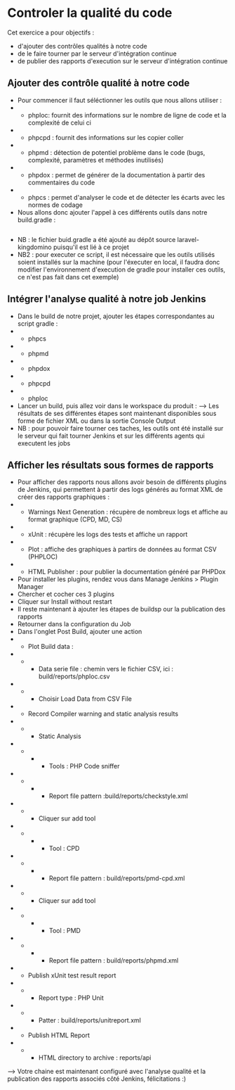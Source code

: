 # Controler la qualité du code

Cet exercice a pour objectifs :
* d'ajouter des contrôles qualités à notre code
* de le faire tourner par le serveur d'intégration continue
* de publier des rapports d'execution sur le serveur d'intégration continue

## Ajouter des contrôle qualité à notre code
* Pour commencer il faut séléctionner les outils que nous allons utiliser :
* * phploc: fournit des informations sur le nombre de ligne de code et la complexité de celui ci
* * phpcpd : fournit des informations sur les copier coller
* * phpmd : détection de potentiel problème dans le code (bugs, complexité, paramètres et méthodes inutilisés)
* * phpdox : permet de générer de la documentation à partir des commentaires du code
* * phpcs : permet d'analyser le code et de détecter les écarts avec les normes de codage
* Nous allons donc ajouter l'appel à ces différents outils dans notre build.gradle :
```

```
* NB : le fichier buid.gradle a été ajouté au dépôt source laravel-kingdomino puisqu'il est lié à ce projet
* NB2 : pour executer ce script, il est nécessaire que les outils utilisés soient installés sur la machine (pour l'éxecuter en local, il faudra donc modifier l'environnement d'execution de gradle pour installer ces outils, ce n'est pas fait dans cet exemple)

## Intégrer l'analyse qualité à notre job Jenkins
* Dans le build de notre projet, ajouter les étapes correspondantes au script gradle :
* * phpcs
* * phpmd
* * phpdox
* * phpcpd
* * phploc 
* Lancer un build, puis allez voir dans le workspace du produit :
--> Les résultats de ses différentes étapes sont maintenant disponibles sous forme de fichier XML ou dans la sortie Console Output
* NB : pour pouvoir faire tourner ces taches, les outils ont été installé sur le serveur qui fait tourner Jenkins et sur les différents agents qui executent les jobs

## Afficher les résultats sous formes de rapports
* Pour afficher des rapports nous allons avoir besoin de différents plugins de Jenkins, qui permettent à partir des logs générés au format XML de créer des rapports graphiques :
* * Warnings Next Generation : récupère de nombreux logs et affiche au format graphique (CPD, MD, CS)
* * xUnit : récupère les logs des tests et affiche un rapport
* * Plot : affiche des graphiques à partirs de données au format CSV (PHPLOC)
* * HTML Publisher : pour publier la documentation généré par PHPDox
* Pour installer les plugins, rendez vous dans Manage Jenkins > Plugin Manager 
* Chercher et cocher ces 3 plugins 
* Cliquer sur Install without restart
* Il reste maintenant à ajouter les étapes de buildsp our la publication des rapports
* Retourner dans la configuration du Job
* Dans l'onglet Post Build, ajouter une action
* *  Plot Build data :
* * * Data serie file : chemin vers le fichier CSV, ici : build/reports/phploc.csv
* * * Choisir Load Data from CSV File
* * Record Compiler warning and static analysis results
* * * Static Analysis
* * * * Tools : PHP Code sniffer
* * * * Report file pattern :build/reports/checkstyle.xml
* * * Cliquer sur add tool
* * * * Tool : CPD
* * * * Report file pattern : build/reports/pmd-cpd.xml
* * * Cliquer sur add tool
* * * * Tool : PMD
* * * * Report file pattern : build/reports/phpmd.xml
* * Publish xUnit test result report
* * * Report type  : PHP Unit
* * * Patter : build/reports/unitreport.xml
* * Publish HTML Report
* * * HTML directory to archive	: reports/api

--> Votre chaine est maintenant configuré avec l'analyse qualité et la publication des rapports associés côté Jenkins, félicitations :)